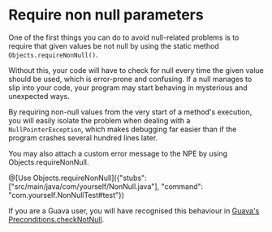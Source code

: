 
# Require non null parameters

One of the first things you can do to avoid null-related problems is to require that given values be not null by using the static method `Objects.requireNonNull()`. 

Without this, your code will have to check for null every time the given value should be used, which is error-prone and confusing. If a null manages to slip into your code, your program may start behaving in mysterious and unexpected ways.

By requiring non-null values from the very start of a method's execution, you will easily isolate the problem when dealing with a `NullPointerException`, which makes debugging far easier than if the program crashes several hundred lines later.

You may also attach a custom error message to the NPE by using Objects.requireNonNull.

@[Use Objects.requireNonNull]({"stubs": ["src/main/java/com/yourself/NonNull.java"], "command": "com.yourself.NonNullTest#test"})

If you are a Guava user, you will have recognised this behaviour in [Guava's Preconditions.checkNotNull](http://google.github.io/guava/releases/snapshot/api/docs/com/google/common/base/Preconditions.html#checkNotNull-T-).

